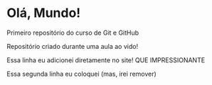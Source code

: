 # Olá, Mundo!
 Primeiro repositório  do curso de Git e GitHub

Repositório criado durante uma aula ao vido!

Essa linha eu adicionei diretamente no site! QUE IMPRESSIONANTE

Essa segunda linha eu coloquei (mas, irei remover)

